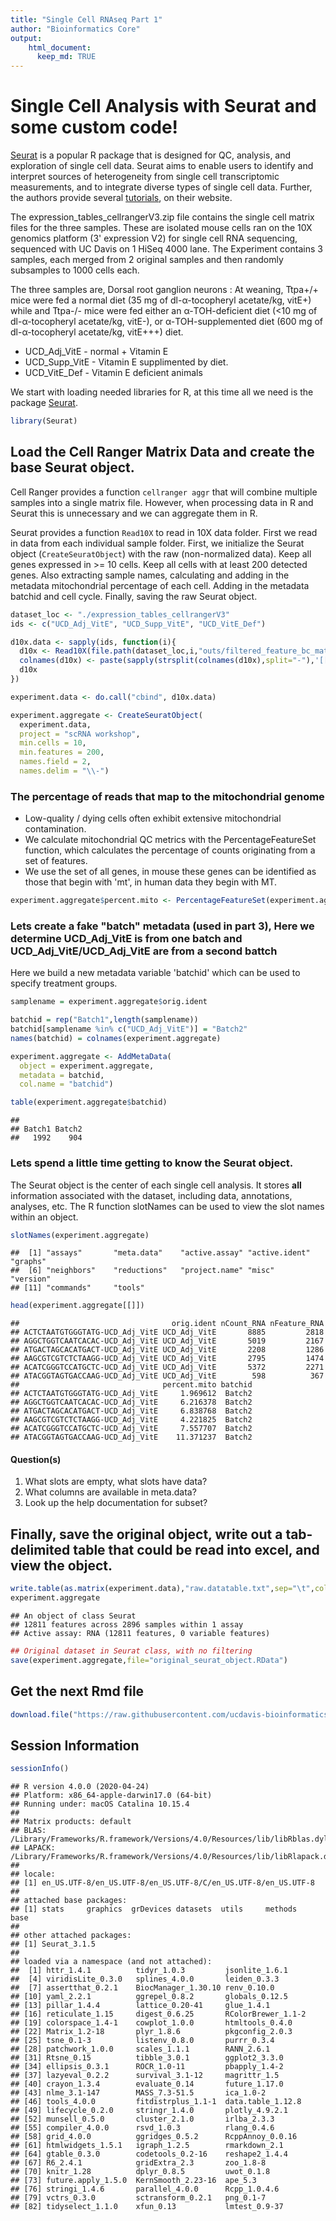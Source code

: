 ```yaml
---
title: "Single Cell RNAseq Part 1"
author: "Bioinformatics Core"
output:
    html_document:
      keep_md: TRUE
---
```


# Single Cell Analysis with Seurat and some custom code!

[Seurat](http://satijalab.org/seurat/) is a popular R package that is designed for QC, analysis, and exploration of single cell data. Seurat aims to enable users to identify and interpret sources of heterogeneity from single cell transcriptomic measurements, and to integrate diverse types of single cell data. Further, the authors provide several [tutorials](https://satijalab.org/seurat/vignettes.html), on their website.

The expression_tables_cellrangerV3.zip file contains the single cell matrix files for the three samples. These are isolated mouse cells ran on the 10X genomics platform (3' expression V2) for single cell RNA sequencing, sequenced with UC Davis on 1 HiSeq 4000 lane. The Experiment contains 3 samples, each merged from 2 original samples and then randomly subsamples to 1000 cells each.

The three samples are, Dorsal root ganglion neurons :
At weaning, Ttpa+/+ mice were fed a normal diet (35 mg of dl-α-tocopheryl acetate/kg, vitE+) while and Ttpa-/- mice were fed either an α-TOH-deficient diet (<10 mg of dl-α-tocopheryl acetate/kg, vitE-), or α-TOH-supplemented diet (600 mg of dl-α-tocopheryl acetate/kg, vitE+++) diet.

* UCD_Adj_VitE - normal + Vitamin E
* UCD_Supp_VitE - Vitamin E supplimented by diet.
* UCD_VitE_Def - Vitamin E deficient animals

We start with loading needed libraries for R, at this time all we need is the package [Seurat](http://satijalab.org/seurat/).

```r
library(Seurat)
```

## Load the Cell Ranger Matrix Data and create the base Seurat object.
Cell Ranger provides a function `cellranger aggr` that will combine multiple samples into a single matrix file. However, when processing data in R and Seurat this is unnecessary and we can aggregate them in R.

Seurat provides a function `Read10X` to read in 10X data folder. First we read in data from each individual sample folder. First, we initialize the Seurat object (`CreateSeuratObject`) with the raw (non-normalized data). Keep all genes expressed in >= 10 cells. Keep all cells with at least 200 detected genes. Also extracting sample names, calculating and adding in the metadata mitochondrial percentage of each cell. Adding in the metadata batchid and cell cycle. Finally, saving the raw Seurat object.


```r
dataset_loc <- "./expression_tables_cellrangerV3"
ids <- c("UCD_Adj_VitE", "UCD_Supp_VitE", "UCD_VitE_Def")

d10x.data <- sapply(ids, function(i){
  d10x <- Read10X(file.path(dataset_loc,i,"outs/filtered_feature_bc_matrix"))
  colnames(d10x) <- paste(sapply(strsplit(colnames(d10x),split="-"),'[[',1L),i,sep="-")
  d10x
})

experiment.data <- do.call("cbind", d10x.data)

experiment.aggregate <- CreateSeuratObject(
  experiment.data,
  project = "scRNA workshop",
  min.cells = 10,
  min.features = 200,
  names.field = 2,
  names.delim = "\\-")
```

### The percentage of reads that map to the mitochondrial genome

* Low-quality / dying cells often exhibit extensive mitochondrial contamination.
* We calculate mitochondrial QC metrics with the PercentageFeatureSet function, which calculates the percentage of counts originating from a set of features.
* We use the set of all genes, in mouse these genes can be identified as those that begin with 'mt', in human data they begin with MT.


```r
experiment.aggregate$percent.mito <- PercentageFeatureSet(experiment.aggregate, pattern = "^mt-")
```

### Lets create a fake "batch" metadata (used in part 3), Here we determine UCD_Adj_VitE is from one batch and UCD_Adj_VitE/UCD_Adj_VitE are from a second battch

Here we build a new metadata variable 'batchid' which can be used to specify treatment groups.

```r
samplename = experiment.aggregate$orig.ident

batchid = rep("Batch1",length(samplename))
batchid[samplename %in% c("UCD_Adj_VitE")] = "Batch2"
names(batchid) = colnames(experiment.aggregate)

experiment.aggregate <- AddMetaData(
  object = experiment.aggregate,
  metadata = batchid,
  col.name = "batchid")

table(experiment.aggregate$batchid)
```

```
## 
## Batch1 Batch2 
##   1992    904
```

### Lets spend a little time getting to know the Seurat object.

The Seurat object is the center of each single cell analysis. It stores __all__ information associated with the dataset, including data, annotations, analyses, etc. The R function slotNames can be used to view the slot names within an object.


```r
slotNames(experiment.aggregate)
```

```
##  [1] "assays"       "meta.data"    "active.assay" "active.ident" "graphs"      
##  [6] "neighbors"    "reductions"   "project.name" "misc"         "version"     
## [11] "commands"     "tools"
```


```r
head(experiment.aggregate[[]])
```

```
##                                  orig.ident nCount_RNA nFeature_RNA
## ACTCTAATGTGGGTATG-UCD_Adj_VitE UCD_Adj_VitE       8885         2818
## AGGCTGGTCAATCACAC-UCD_Adj_VitE UCD_Adj_VitE       5019         2167
## ATGACTAGCACATGACT-UCD_Adj_VitE UCD_Adj_VitE       2208         1286
## AAGCGTCGTCTCTAAGG-UCD_Adj_VitE UCD_Adj_VitE       2795         1474
## ACATCGGGTCCATGCTC-UCD_Adj_VitE UCD_Adj_VitE       5372         2271
## ATACGGTAGTGACCAAG-UCD_Adj_VitE UCD_Adj_VitE        598          367
##                                percent.mito batchid
## ACTCTAATGTGGGTATG-UCD_Adj_VitE     1.969612  Batch2
## AGGCTGGTCAATCACAC-UCD_Adj_VitE     6.216378  Batch2
## ATGACTAGCACATGACT-UCD_Adj_VitE     6.838768  Batch2
## AAGCGTCGTCTCTAAGG-UCD_Adj_VitE     4.221825  Batch2
## ACATCGGGTCCATGCTC-UCD_Adj_VitE     7.557707  Batch2
## ATACGGTAGTGACCAAG-UCD_Adj_VitE    11.371237  Batch2
```

#### Question(s)

1. What slots are empty, what slots have data?
2. What columns are available in meta.data?
3. Look up the help documentation for subset?

## Finally, save the original object, write out a tab-delimited table that could be read into excel, and view the object.

```r
write.table(as.matrix(experiment.data),"raw.datatable.txt",sep="\t",col.names=T,row.names=T)
experiment.aggregate
```

```
## An object of class Seurat 
## 12811 features across 2896 samples within 1 assay 
## Active assay: RNA (12811 features, 0 variable features)
```

```r
## Original dataset in Seurat class, with no filtering
save(experiment.aggregate,file="original_seurat_object.RData")
```

## Get the next Rmd file

```r
download.file("https://raw.githubusercontent.com/ucdavis-bioinformatics-training/2019-single-cell-RNA-sequencing-Workshop-UCD_UCSF/master/scrnaseq_analysis/scRNA_Workshop-PART2.Rmd", "scRNA_Workshop-PART2.Rmd")
```

## Session Information

```r
sessionInfo()
```

```
## R version 4.0.0 (2020-04-24)
## Platform: x86_64-apple-darwin17.0 (64-bit)
## Running under: macOS Catalina 10.15.4
## 
## Matrix products: default
## BLAS:   /Library/Frameworks/R.framework/Versions/4.0/Resources/lib/libRblas.dylib
## LAPACK: /Library/Frameworks/R.framework/Versions/4.0/Resources/lib/libRlapack.dylib
## 
## locale:
## [1] en_US.UTF-8/en_US.UTF-8/en_US.UTF-8/C/en_US.UTF-8/en_US.UTF-8
## 
## attached base packages:
## [1] stats     graphics  grDevices datasets  utils     methods   base     
## 
## other attached packages:
## [1] Seurat_3.1.5
## 
## loaded via a namespace (and not attached):
##  [1] httr_1.4.1          tidyr_1.0.3         jsonlite_1.6.1     
##  [4] viridisLite_0.3.0   splines_4.0.0       leiden_0.3.3       
##  [7] assertthat_0.2.1    BiocManager_1.30.10 renv_0.10.0        
## [10] yaml_2.2.1          ggrepel_0.8.2       globals_0.12.5     
## [13] pillar_1.4.4        lattice_0.20-41     glue_1.4.1         
## [16] reticulate_1.15     digest_0.6.25       RColorBrewer_1.1-2 
## [19] colorspace_1.4-1    cowplot_1.0.0       htmltools_0.4.0    
## [22] Matrix_1.2-18       plyr_1.8.6          pkgconfig_2.0.3    
## [25] tsne_0.1-3          listenv_0.8.0       purrr_0.3.4        
## [28] patchwork_1.0.0     scales_1.1.1        RANN_2.6.1         
## [31] Rtsne_0.15          tibble_3.0.1        ggplot2_3.3.0      
## [34] ellipsis_0.3.1      ROCR_1.0-11         pbapply_1.4-2      
## [37] lazyeval_0.2.2      survival_3.1-12     magrittr_1.5       
## [40] crayon_1.3.4        evaluate_0.14       future_1.17.0      
## [43] nlme_3.1-147        MASS_7.3-51.5       ica_1.0-2          
## [46] tools_4.0.0         fitdistrplus_1.1-1  data.table_1.12.8  
## [49] lifecycle_0.2.0     stringr_1.4.0       plotly_4.9.2.1     
## [52] munsell_0.5.0       cluster_2.1.0       irlba_2.3.3        
## [55] compiler_4.0.0      rsvd_1.0.3          rlang_0.4.6        
## [58] grid_4.0.0          ggridges_0.5.2      RcppAnnoy_0.0.16   
## [61] htmlwidgets_1.5.1   igraph_1.2.5        rmarkdown_2.1      
## [64] gtable_0.3.0        codetools_0.2-16    reshape2_1.4.4     
## [67] R6_2.4.1            gridExtra_2.3       zoo_1.8-8          
## [70] knitr_1.28          dplyr_0.8.5         uwot_0.1.8         
## [73] future.apply_1.5.0  KernSmooth_2.23-16  ape_5.3            
## [76] stringi_1.4.6       parallel_4.0.0      Rcpp_1.0.4.6       
## [79] vctrs_0.3.0         sctransform_0.2.1   png_0.1-7          
## [82] tidyselect_1.1.0    xfun_0.13           lmtest_0.9-37
```
